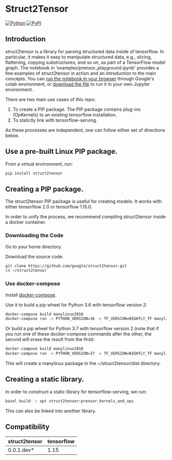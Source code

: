# Struct2Tensor

[![Python](https://img.shields.io/pypi/pyversions/struct2tensor.svg?style=plastic)](https://github.com/google/struct2tensor)
[![PyPI](https://badge.fury.io/py/struct2tensor.svg)](https://badge.fury.io/py/struct2tensor)


<!--*
freshness: { owner: 'martinz' reviewed: '2019-10-28' }
*-->

## Introduction
struct2tensor is a library for parsing structured data inside of tensorflow.
In particular, it makes it easy to manipulate structured data, e.g., slicing,
flattening, copying substructures, and so on, as part of a TensorFlow model
graph. The notebook in 'examples/prensor_playground.ipynb' provides a few
examples of struct2tensor in action and an introduction to the main
concepts. You can
[run the notebook in your browser](https://colab.research.google.com/github/google/struct2tensor/blob/master/examples/prensor_playground.ipynb)
through Google's colab environment, or [download the
file](examples/prensor_playground.ipynb) to run it in your own Jupyter
environment.

There are two main use cases of this repo:

1.  To create a PIP package. The PIP package contains plug-ins (OpKernels) to an
    existing tensorflow installation.
2.  To staticlly link with tensorflow-serving.

As these processes are independent, one can follow either set of directions
below.

## Use a pre-built Linux PIP package.


From a virtual environment, run:

```bash
pip install struct2tensor
```

## Creating a PIP package.

The struct2tensor PIP package is useful for creating models.
It works with either tensorflow 2.0 or tensorflow 1.15.0.

In order to unify the process, we recommend compiling struct2tensor inside
a docker container.


### Downloading the Code

Go to your home directory.

Download the source code.

```bash
git clone https://github.com/google/struct2tensor.git
cd ~/struct2tensor
```

### Use docker-compose
Install [docker-compose](https://docs.docker.com/compose/).

Use it to build a pip wheel for Python 3.6 with tensorflow version 2:

```bash
docker-compose build manylinux2010
docker-compose run -e PYTHON_VERSION=36 -e TF_VERSION=NIGHTLY_TF manylinux2010
```

Or build a pip wheel for Python 3.7 with tensorflow version 2 (note that if you
run one of these docker-compose commands after the other, the second will erase
the result from the first):

```bash
docker-compose build manylinux2010
docker-compose run -e PYTHON_VERSION=37 -e TF_VERSION=NIGHTLY_TF manylinux2010
```

This will create a manylinux package in the ~/struct2tensor/dist directory.



## Creating a static library.

In order to construct a static library for tensorflow-serving, we run:

```bash
bazel build -c opt struct2tensor:prensor_kernels_and_ops
```

This can also be linked into another library.

## Compatibility

| struct2tensor                                                            |tensorflow        |
|--------------------------------------------------------------------------------------|------------------|
|0.0.1.dev*       |1.15        |
